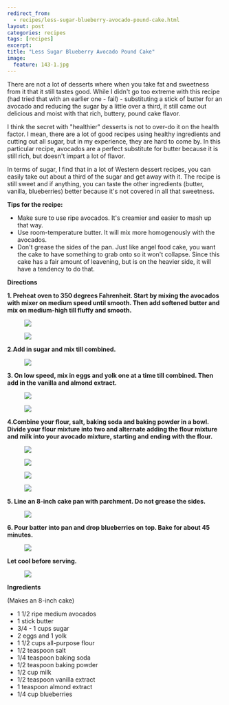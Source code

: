 ---redirect_from:   - recipes/less-sugar-blueberry-avocado-pound-cake.html
layout: post
categories: recipes
tags: [recipes]
excerpt: 
title: "Less Sugar Blueberry Avocado Pound Cake"
image:
  feature: 143-1.jpg
---

There are not a lot of desserts where when you take fat and sweetness from it that it still tastes good.  While I didn't go too extreme with this recipe (had tried that with an earlier one - fail) - substituting a stick of butter for an avocado and reducing the sugar by a little over a third, it still came out delicious and moist with that rich, buttery, pound cake flavor.

I think the secret with "healthier" desserts is not to over-do it on the health factor.  I mean, there are a lot of good recipes using healthy ingredients and cutting out all sugar, but in my experience, they are hard to come by. In this particular recipe, avocados are a perfect substitute for butter because it is still rich, but doesn't impart a lot of flavor.  

In terms of sugar, I find that in a lot of Western dessert recipes, you can easily take out about a third of the sugar and get away with it.  The recipe is still sweet and if anything, you can taste the other ingredients (butter, vanilla, blueberries) better because it's not covered in all that sweetness.

__Tips for the recipe:__

- Make sure to use ripe avocados.  It's creamier and easier to mash up that way.
- Use room-temperature butter.  It will mix more homogenously with the avocados.
- Don't grease the sides of the pan.  Just like angel food cake, you want the cake to have something to grab onto so it won't collapse.  Since this cake has a fair amount of leavening, but is on the heavier side, it will have a tendency to do that.

__Directions__

__1. Preheat oven to 350 degrees Fahrenheit.  Start by mixing the avocados with mixer on medium speed until smooth.  Then add softened butter and mix on medium-high till fluffy and smooth.__

<figure> <img src='/images/143-3.jpg'> </figure>

<figure> <img src='/images/143-4.jpg'> </figure>

__2.Add in sugar and mix till combined.__

<figure> <img src='/images/143-5.jpg'> </figure>

__3. On low speed, mix in eggs and yolk one at a time till combined.  Then add in the vanilla and almond extract.__

<figure> <img src='/images/143-6.jpg'> </figure>

<figure> <img src='/images/143-7.jpg'> </figure>

__4.Combine your flour, salt, baking soda and baking powder in a bowl.  Divide your flour mixture into two and alternate adding the flour mixture and milk into your avocado mixture, starting and ending with the flour.__

<figure> <img src='/images/143-8.jpg'> </figure>

<figure> <img src='/images/143-9.jpg'> </figure>

<figure> <img src='/images/143-10.jpg'> </figure>

<figure> <img src='/images/143-11.jpg'> </figure>

__5. Line an 8-inch cake pan with parchment.  Do not grease the sides.__

<figure> <img src='/images/143-12.jpg'> </figure>

__6. Pour batter into pan and drop blueberries on top.  Bake for about 45 minutes.__

<figure> <img src='/images/143-13.jpg'> </figure>


__Let cool before serving.__

<figure> <img src='/images/143-14.jpg'> </figure>
 
<section class='recipe'>
<p><strong>Ingredients</strong></p>

<p> (Makes an 8-inch cake)</p>

<ul><li>1 1/2 ripe medium avocados</li><li>1 stick butter</li><li>3/4 - 1 cups sugar</li><li>2 eggs and 1 yolk</li><li>1 1/2 cups all-purpose flour</li><li>1/2 teaspoon  salt</li><li>1/4 teaspoon baking soda</li><li>1/2 teaspoon baking powder</li><li>1/2 cup milk</li><li>1/2 teaspoon vanilla extract</li><li>1 teaspoon almond extract</li><li>1/4 cup  blueberries</li></ul></section>